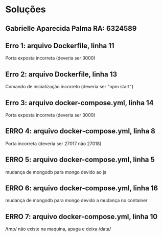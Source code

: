 # Soluções

## Gabrielle Aparecida Palma RA: 6324589

## Erro 1: arquivo Dockerfile, linha 11
Porta exposta incorreta (deveria ser 3000)

## Erro 2: arquivo Dockerfile, linha 13
Comando de inicialização incorreto (deveria ser "npm start")

## Erro 3: arquivo docker-compose.yml, linha 14
Porta exposta incorreta (deveria ser 3000)

## ERRO 4: arquivo docker-compose.yml, linha 8
Porta incorreta (deveria ser 27017 não 27018)

## ERRO 5: arquivo docker-compose.yml, linha 5
mudança de mongodb para mongo devido ao js

## ERRO 6: arquivo docker-compose.yml, linha 16
mudança de mongodb para mongo devido a mudança no container

## ERRO 7: arquivo docker-compose.yml, linha 10
/tmp/ não existe na maquina, apaga e deixa /data/

